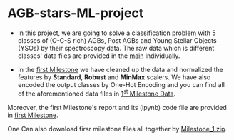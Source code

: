 # AGB-stars-ML-project

* In this project, we are going to solve a classification problem with 5 classes of (O-C-S rich) AGBs, Post AGBs and Young Stellar Objects (YSOs) by their spectroscopy data.
The raw data which is different classes' data files are provided in the [main](https://github.com/Churchiill/AGB-stars-ML-project/tree/main) individually. 

* In the [first Milestone](https://github.com/Churchiill/AGB-stars-ML-project/tree/main/Milestone1) we have cleaned up the data and normalized the features by **Standard**, **Robust** and **MinMax** scalers. We have also encoded the output classes by One-Hot Encoding and you can find all of the aforementioned data files in [1<sup>st</sup> Milestone Data](https://github.com/Churchiill/AGB-stars-ML-project/tree/main/Milestone1/data).

Moreover, the first Milestone's report and its (ipynb) code file are provided in [first Milestone](https://github.com/Churchiill/AGB-stars-ML-project/tree/main/Milestone1).

One Can also download firsr milestone files all together by [Milestone_1.zip](https://github.com/Churchiill/AGB-stars-ML-project/blob/main/Milestone1_data.rar).
